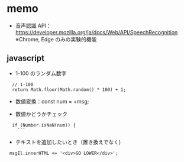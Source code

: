 # memo

- 音声認識 API：https://developer.mozilla.org/ja/docs/Web/API/SpeechRecognition
  ※Chrome, Edge のみの実験的機能 <br>

## javascript

- 1-100 のランダム数字

```
  // 1-100
  return Math.floor(Math.random() * 100) + 1;
```

- 数値変換：const num = +msg;

- 数値かどうかチェック

````
  if (Number.isNaN(num)) {
    ```
````

- テキストを追加したいとき（置き換えでなく)

```
 msgEl.innerHTML += '<div>GO LOWER</div>';
```
